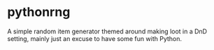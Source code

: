 # pythonrng

A simple random item generator themed around making loot in a DnD setting, mainly just an excuse to have some fun with Python.
